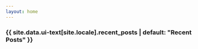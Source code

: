 ```yaml
---
layout: home
---
```


<!-- {{ content }} -->

<h3 class="archive__subtitle">{{ site.data.ui-text[site.locale].recent_posts | default: "Recent Posts" }}</h3>
